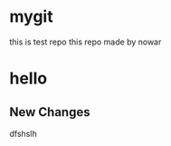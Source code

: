 # mygit
this is test repo
this repo made by nowar
<h1>hello</h1>
<h2>New Changes</h2>
<tessss>dfshslh</tessss>
